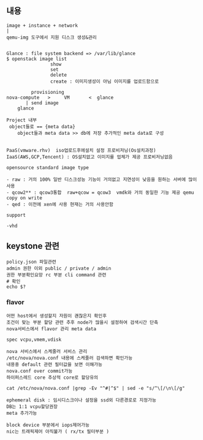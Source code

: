## 내용
    image + instance + network
    |
    qemu-img 도구에서 지원 디스크 생성&관리


    Glance : file system backend => /var/lib/glance
    $ openstack image list
                    show
                    set
                    delete
                    create : 이미지생성이 아님 이미지를 업로드함으로
                    
             provisioning 
    nova-compute   >     VM       <  glance
           | send image
        glance
    
    Project 내부
     object들로 == {meta data}
        object들과 meta data >> db에 저장 추가적인 meta data로 구성
    
    
    PaaS(vmware.rhv)  iso업로드후에설치 설정 프로비저닝(Os설치과정)
    IaaS(AWS,GCP,Tencent) : OS설치없고 이미지를 업체가 제공 프로비저닝없음
                   
    opensource standard image type

    - raw : 거의 100% 일반 디스크성능 기능이 거의없고 지연성이 낮음을 원하는 서버에 많이사용
    - qcow2** : qcow3통합  raw+qcow = qcow3  vmdk와 거의 동일한 기능 제공 qemu copy on write
    - qed : 이전에 xen에 사용 현재는 거의 사용안함

    support

    -vhd 
    
    
## keystone 관련
    policy.json 파일관련 
    admin 권한 이외 public / private / admin
    권한 부분확인요망 rc 부분 cli command 관련 
    # 확인
    echo $?
    
### flavor
    
    어떤 host에서 생성할지 자원이 괜찮은지 확인후 
    조건이 맞는 부분 할당 관련 추후 node가 많을시 설정하여 검색시간 단축
    nova서비스에서 flavor 관리 meta data
     
    spec vcpu,vmem,vdisk 
    
    nova 서비스에서 스케줄러 서비스 관리 
    /etc/nova/nova.conf 내용에 스케줄러 검색하면 확인가능
    내용중 default 관련 필터값을 보면 이해가능
    nova.conf over commit가능
    하이퍼스레드 core 추상적 core로 할당유의
    
    cat /etc/nova/nova.conf |grep -Ev "^#|^$" | sed -e "s/^\[/\n\[/g"
    
    ephemeral disk : 임시디스크이나 설정을 ssd외 다른경로로 지정가능
    DB는 1:1 vcpu할당권장
    meta 추가가능
    
    block device 부분에서 iops제어가능
    nic는 트래픽제어 아직불가 ( rx/tx 필터부분 )
    
    
    
